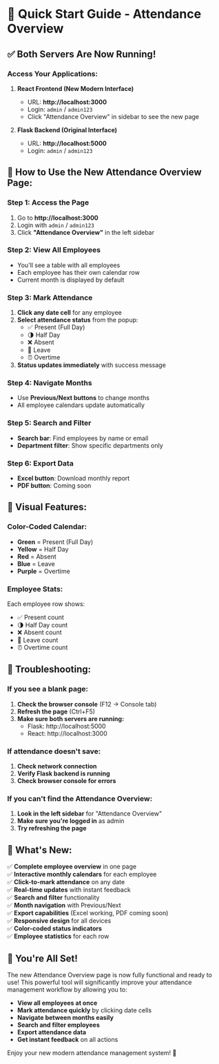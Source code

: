 # 🚀 Quick Start Guide - Attendance Overview

## ✅ **Both Servers Are Now Running!**

### **Access Your Applications:**

1. **React Frontend (New Modern Interface)**
   - URL: **http://localhost:3000**
   - Login: `admin` / `admin123`
   - Click "Attendance Overview" in sidebar to see the new page

2. **Flask Backend (Original Interface)**
   - URL: **http://localhost:5000**
   - Login: `admin` / `admin123`

## 🎯 **How to Use the New Attendance Overview Page:**

### **Step 1: Access the Page**
1. Go to **http://localhost:3000**
2. Login with `admin` / `admin123`
3. Click **"Attendance Overview"** in the left sidebar

### **Step 2: View All Employees**
- You'll see a table with all employees
- Each employee has their own calendar row
- Current month is displayed by default

### **Step 3: Mark Attendance**
1. **Click any date cell** for any employee
2. **Select attendance status** from the popup:
   - ✅ Present (Full Day)
   - 🌗 Half Day
   - ❌ Absent
   - 🌴 Leave
   - ⏰ Overtime
3. **Status updates immediately** with success message

### **Step 4: Navigate Months**
- Use **Previous/Next buttons** to change months
- All employee calendars update automatically

### **Step 5: Search and Filter**
- **Search bar**: Find employees by name or email
- **Department filter**: Show specific departments only

### **Step 6: Export Data**
- **Excel button**: Download monthly report
- **PDF button**: Coming soon

## 🎨 **Visual Features:**

### **Color-Coded Calendar:**
- **Green** = Present (Full Day)
- **Yellow** = Half Day
- **Red** = Absent
- **Blue** = Leave
- **Purple** = Overtime

### **Employee Stats:**
Each employee row shows:
- ✅ Present count
- 🌗 Half Day count
- ❌ Absent count
- 🌴 Leave count
- ⏰ Overtime count

## 🔧 **Troubleshooting:**

### **If you see a blank page:**
1. **Check the browser console** (F12 → Console tab)
2. **Refresh the page** (Ctrl+F5)
3. **Make sure both servers are running:**
   - Flask: http://localhost:5000
   - React: http://localhost:3000

### **If attendance doesn't save:**
1. **Check network connection**
2. **Verify Flask backend is running**
3. **Check browser console for errors**

### **If you can't find the Attendance Overview:**
1. **Look in the left sidebar** for "Attendance Overview"
2. **Make sure you're logged in** as admin
3. **Try refreshing the page**

## 🌟 **What's New:**

✅ **Complete employee overview** in one page  
✅ **Interactive monthly calendars** for each employee  
✅ **Click-to-mark attendance** on any date  
✅ **Real-time updates** with instant feedback  
✅ **Search and filter** functionality  
✅ **Month navigation** with Previous/Next  
✅ **Export capabilities** (Excel working, PDF coming soon)  
✅ **Responsive design** for all devices  
✅ **Color-coded status indicators**  
✅ **Employee statistics** for each row  

## 🎉 **You're All Set!**

The new Attendance Overview page is now fully functional and ready to use! This powerful tool will significantly improve your attendance management workflow by allowing you to:

- **View all employees at once**
- **Mark attendance quickly** by clicking date cells
- **Navigate between months easily**
- **Search and filter employees**
- **Export attendance data**
- **Get instant feedback** on all actions

Enjoy your new modern attendance management system! 🚀

